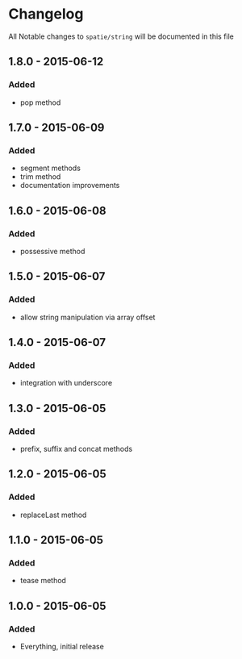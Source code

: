 # Changelog

All Notable changes to `spatie/string` will be documented in this file

## 1.8.0 - 2015-06-12

### Added
- pop method
 
## 1.7.0 - 2015-06-09

### Added
-  segment methods
-  trim method
-  documentation improvements

## 1.6.0 - 2015-06-08

### Added
-  possessive method

## 1.5.0 - 2015-06-07

### Added
-  allow string manipulation via array offset

## 1.4.0 - 2015-06-07

### Added
-  integration with underscore

## 1.3.0 - 2015-06-05

### Added
-  prefix, suffix and concat methods

## 1.2.0 - 2015-06-05

### Added
-  replaceLast method

## 1.1.0 - 2015-06-05

### Added
- tease method

## 1.0.0 - 2015-06-05

### Added
- Everything, initial release
